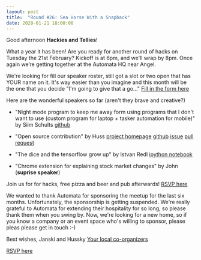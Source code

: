 ```yaml
---
layout: post
title:  "Round #26: Sea Horse With a Snapback"
date: 2020-01-21 18:00:00
---
```

Good afternoon **Hackies and Tellies**!

What a year it has been! Are you ready for another round of hacks on Tuesday the 21st February?
Kickoff is at 6pm, and we'll wrap by 8pm.
Once again we’re getting together at the Automata HQ near Angel.

We're looking for fill our speaker roster, still got a slot or two open that has YOUR name on it. It's way easier than you imagine and this month will be the one that you decide "I'm going to give that a go..."
[Fill in the form here](https://goo.gl/forms/34zs7dEoOetKNJe93)

Here are the wonderful speakers so far (aren't they brave and creative?)
- "Night mode program to keep me away form using programs that I don't want to use (custom program for laptop + tasker automation for mobile)" by Siim Schults [github](https://github.com/siims/night_mode)
- "Open source contribution" by Huss [project homepage](https://www.getoutline.com/) [github](https://github.com/outline/outline) [issue](https://github.com/outline/outline/issues/1131) [pull request](https://github.com/outline/outline/pull/1137)

- "The dice and the tensorflow grow up" by Istvan Redl [ipython notebook](https://github.com/semiGr/dl-projects/blob/master/deep-optimal-stopping/Optimal-stopping-tf-estimator-generic-10.ipynb)
- "Chrome extension for explaining stock market changes" by John (**suprise speaker**)

Join us for for hacks, free pizza and beer and pub afterwards! [RSVP here](https://www.meetup.com/London-Hack-and-Tell/events/pgstfrybccbcc/)

We wanted to thank Automata for sponsoring the meetup for the last six months.
Unfortunately, the sponsorship is getting suspended.
We're really grateful to Automata for extending their hospitality for so long, so please thank them when you swing by.
Now, we're looking for a new home, so if you know a company or an event space who's willing to sponsor, please pleas please get in touch :-)

Best wishes,
Janski and Hussky
[Your local co-organizers](https://twitter.com/LndHackAndTell)

[RSVP here](https://www.meetup.com/London-Hack-and-Tell/events/pgstfrybccbcc/)
